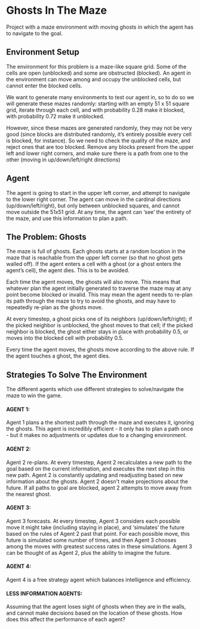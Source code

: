 # Ghosts In The Maze
Project with a maze environment with moving ghosts in which the agent has to navigate to the goal.

## Environment Setup
The environment for this problem is a maze-like square grid. Some of the cells are open (unblocked) and some are obstructed (blocked). An agent in the environment can move among and occupy the unblocked cells, but cannot enter the blocked cells.

We want to generate many environments to test our agent in, so to do so we will generate these mazes randomly:
starting with an empty 51 x 51 square grid, iterate through each cell, and with probability 0.28 make it blocked, with probability 0.72 make it unblocked.

However, since these mazes are generated randomly, they may not be very good (since blocks are distributed randomly, it’s entirely possible every cell is blocked, for instance). So we need to check the quality of the maze, and reject ones that are too blocked. Remove any blocks present from the upper left and lower right corners, and make sure there is a path from one to the other (moving in up/down/left/right directions)

## Agent
The agent is going to start in the upper left corner, and attempt to navigate to the lower right corner. The agent can move in the cardinal directions (up/down/left/right), but only between unblocked squares, and cannot move outside the 51x51 grid. At any time, the agent can ‘see’ the entirety of the maze, and use this information to plan a path.

## The Problem: Ghosts
The maze is full of ghosts. Each ghosts starts at a random location in the maze that is reachable from the upper left corner (so that no ghost gets walled off). If the agent enters a cell with a ghost (or a ghost enters the agent’s cell), the agent dies. This is to be avoided.

Each time the agent moves, the ghosts will also move. This means that whatever plan the agent initially generated to traverse the maze may at any point become blocked or invalid. This may mean the agent needs to re-plan its path through the maze to try to avoid the ghosts, and may have to repeatedly re-plan as the ghosts move.

At every timestep, a ghost picks one of its neighbors (up/down/left/right); if the picked neighbor is unblocked, the ghost moves to that cell; if the picked neighbor is blocked, the ghost either stays in place with probability 0.5, or moves into the blocked cell with probability 0.5. 

Every time the agent moves, the ghosts move according to the above rule. If the agent touches a ghost, the agent dies.

## Strategies To Solve The Environment
The different agents which use different strategies to solve/navigate the maze to win the game.

#### AGENT 1:
Agent 1 plans a the shortest path through the maze and executes it, ignoring the ghosts. This agent is incredibly efficient - it only has to plan a path once - but it makes no adjustments or updates due to a changing environment.

#### AGENT 2:
Agent 2 re-plans. At every timestep, Agent 2 recalculates a new path to the goal based on the current information, and executes the next step in this new path. Agent 2 is constantly updating and readjusting based on new information about the ghosts. Agent 2 doesn't make projections about the future. If all paths to goal are blocked, agent 2 attempts to move away from the nearest ghost.

#### AGENT 3:
Agent 3 forecasts. At every timestep, Agent 3 considers each possible move it might take (including staying in place), and ‘simulates’ the future based on the rules of Agent 2 past that point. For each possible move, this future is simulated some number of times, and then Agent 3 chooses among the moves with greatest success rates in these simulations. Agent 3 can be thought of as Agent 2, plus the ability to imagine the future.

#### AGENT 4:
Agent 4 is a free strategy agent which balances intelligence and efficiency.

#### LESS INFORMATION AGENTS:
Assuming that the agent loses sight of ghosts when they are in the walls, and cannot make decisions based on the location of these ghosts. How does this affect the performance of each agent?


